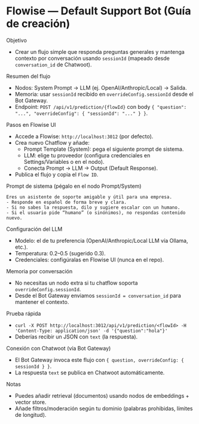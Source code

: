 # Flowise — Default Support Bot (Guía de creación)

Objetivo
- Crear un flujo simple que responda preguntas generales y mantenga contexto por conversación usando `sessionId` (mapeado desde `conversation_id` de Chatwoot).

Resumen del flujo
- Nodos: System Prompt → LLM (ej. OpenAI/Anthropic/Local) → Salida.
- Memoria: usar `sessionId` recibido en `overrideConfig.sessionId` desde el Bot Gateway.
- Endpoint: `POST /api/v1/prediction/{flowId}` con body `{ "question": "...", "overrideConfig": { "sessionId": "..." } }`.

Pasos en Flowise UI
- Accede a Flowise: `http://localhost:3012` (por defecto).
- Crea nuevo Chatflow y añade:
  - Prompt Template (System): pega el siguiente prompt de sistema.
  - LLM: elige tu proveedor (configura credenciales en Settings/Variables o en el nodo).
  - Conecta Prompt → LLM → Output (Default Response).
- Publica el flujo y copia el `Flow ID`.

Prompt de sistema (pégalo en el nodo Prompt/System)
```
Eres un asistente de soporte amigable y útil para una empresa.
- Responde en español de forma breve y clara.
- Si no sabes la respuesta, dilo y sugiere escalar con un humano.
- Si el usuario pide “humano” (o sinónimos), no respondas contenido nuevo.
```

Configuración del LLM
- Modelo: el de tu preferencia (OpenAI/Anthropic/Local LLM vía Ollama, etc.).
- Temperatura: 0.2–0.5 (sugerido 0.3).
- Credenciales: configúralas en Flowise UI (nunca en el repo).

Memoria por conversación
- No necesitas un nodo extra si tu chatflow soporta `overrideConfig.sessionId`.
- Desde el Bot Gateway enviamos `sessionId = conversation_id` para mantener el contexto.

Prueba rápida
- `curl -X POST http://localhost:3012/api/v1/prediction/<flowId> -H 'Content-Type: application/json' -d '{"question":"hola"}'`
- Deberías recibir un JSON con `text` (la respuesta).

Conexión con Chatwoot (vía Bot Gateway)
- El Bot Gateway invoca este flujo con `{ question, overrideConfig: { sessionId } }`.
- La respuesta `text` se publica en Chatwoot automáticamente.

Notas
- Puedes añadir retrieval (documentos) usando nodos de embeddings + vector store.
- Añade filtros/moderación según tu dominio (palabras prohibidas, límites de longitud).

